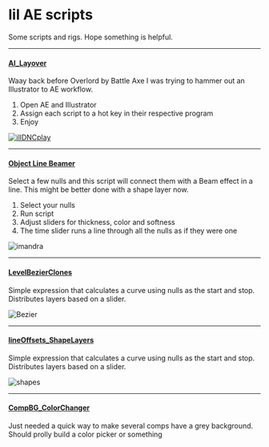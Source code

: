 <div>

# lil AE scripts

Some scripts and rigs.
Hope something is helpful.

</div>
<div>
<div>

---

#### [AI_Layover](https://github.com/lilsmokie/AE_scripts_and_rigs/tree/main/AI_Layover_v0.5)

Waay back before Overlord by Battle Axe I was trying to hammer out an Illustrator to AE workflow.

1. Open AE and Illustrator
2. Assign each script to a hot key in their respective program
3. Enjoy
  
[![illDNCplay](https://user-images.githubusercontent.com/88659624/129334521-12a944a1-072e-4878-894b-dfe0d9c158a6.png)](https://vimeo.com/50225682)

</div>
<div>

---

#### [Object Line Beamer](https://github.com/lilsmokie/AE-scripts/blob/main/ObjectLineBeamer_v004.jsx)

  Select a few nulls and this script will connect them with a Beam effect in a line. 
  This might be better done with a shape layer now.

1. Select your nulls
2. Run script
3. Adjust sliders for thickness, color and softness
4. The time slider runs a line through all the nulls as if they were one

  ![imandra](https://user-images.githubusercontent.com/88659624/129369069-20abb1ff-d6e7-4162-9e6d-25233d8bf16f.gif)


</div>
<div>

---

#### [LevelBezierClones](https://github.com/lilsmokie/AE_scripts_and_rigs/tree/main/LevelBezierClones_v006)
  
  Simple expression that calculates a curve using nulls as the start and stop. Distributes layers based on a slider.

![Bezier](https://user-images.githubusercontent.com/88659624/129393404-36a6cdff-9a95-4193-9ce0-05045ffb03ed.gif)



</div>
<div>

---

#### [lineOffsets_ShapeLayers](https://github.com/lilsmokie/AE_scripts_and_rigs/tree/main/lineOffsets%20_shapelayer)
  
  Simple expression that calculates a curve using nulls as the start and stop. Distributes layers based on a slider.

![shapes](https://user-images.githubusercontent.com/88659624/129400240-a8211ed8-0a60-4e4a-bc50-ad85b76924b1.gif)




</div>
<div>

---

#### [CompBG_ColorChanger](https://github.com/lilsmokie/AE_scripts_and_rigs/blob/main/COMPbgColorChanger.jsx)
  
Just needed a quick way to make several comps have a grey background. 
Should prolly build a color picker or something 
  

</div>
</div>
